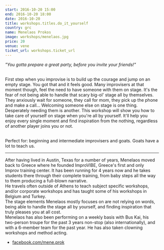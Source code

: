 ```yaml
---
start: 2016-10-20 15:00
end: 2016-10-20 18:00
date: 2016-10-20
title: workshops.titles.do_it_yourself
country: grc
name: Menelaos Prokos
image: workshops/menelaos.jpg
price: 20
venue: vene
ticket_url: workshops.ticket_url
---
```

*"You gotta prepare a great party, before you invite your friends!"*<br><br>

First step when you improvise is to build up the courage and jump on an empty stage. You got that and it feels good. 
Many improvisers at that moment though, feel the need to have someone with them on stage. It's the fear of not being able to handle that scary big-ol' stage all by themselves. They anxiously wait for someone, they call for mom, they pick up the phone and make a call... Welcoming someone else on stage is one thing. Desperately needing them is another.
This workshop will show you how to take care of yourself on stage when you're all by yourself. It'll help you enjoy every single moment and find inspiration from the nothing, regardless of another player joins you or not.<br><br>

Perfect for: beginning and intermediate improvisers and goats. Goats have a lot to teach us.

---
After having lived in Austin, Texas for a number of years, Menelaos moved back to Greece where he founded ImproVIBE, Greece's first and only Improv training center. It has been running for 4 years now and he takes students there through their complete training, from baby steps all the way to them producing a full-blown narrative.<br>
He travels often outside of Athens to teach subject specific workshops, and/or corporate workshops and has taught some of his workshops in Belgium and Turkey.<br>
The stage elements Menelaos mostly focuses on are not relying on words, being able to handle the stage all by yourself, and finding inspiration that truly pleases you at all cost.<br>
Menelaos has also been performing on a weekly basis with Bus Kai, his two-person troupe for the past 3 years non-stop (also internationally), and with a 6-member team for the past year. He has also taken clowning workshops and method acting.<br>

- [facebook.com/mene.prok](https://www.facebook.com/mene.prok)
